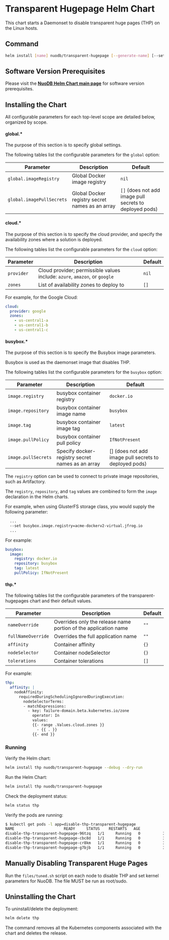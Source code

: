 # Transparent Hugepage Helm Chart

This chart starts a Daemonset to disable transparent huge pages (THP) on the Linux hosts.

## Command

```bash
helm install [name] nuodb/transparent-hugepage [--generate-name] [--set parameter] [--values myvalues.yaml]
```

## Software Version Prerequisites

Please visit the **[NuoDB Helm Chart main page](https://github.com/nuodb/nuodb-helm-charts/#software-release-requirements)** for software version prerequisites.

## Installing the Chart

All configurable parameters for each top-level scope are detailed below, organized by scope.

#### global.*

The purpose of this section is to specify global settings.

The following tables list the configurable parameters for the `global` option:

| Parameter | Description | Default |
| ----- | ----------- | ------ |
| `global.imageRegistry` | Global Docker image registry | `nil` |
| `global.imagePullSecrets` | Global Docker registry secret names as an array | `[]` (does not add image pull secrets to deployed pods) |

#### cloud.*

The purpose of this section is to specify the cloud provider, and specify the availability zones where a solution is deployed.

The following tables list the configurable parameters for the `cloud` option:

| Parameter | Description | Default |
| ----- | ----------- | ------ |
| `provider` | Cloud provider; permissible values include: `azure`, `amazon`, or `google` |`nil`|
| `zones` | List of availability zones to deploy to |`[]`|

For example, for the Google Cloud:

```yaml
cloud:
  provider: google
  zones:
    - us-central1-a
    - us-central1-b
    - us-central1-c
```

#### busybox.*

The purpose of this section is to specify the Busybox image parameters.

Busybox is used as the daemonset image that disables THP.

The following tables list the configurable parameters for the `busybox` option:

| Parameter | Description | Default |
| ----- | ----------- | ------ |
| `image.registry` | busybox container registry | `docker.io` |
| `image.repository` | busybox container image name |`busybox`|
| `image.tag` | busybox container image tag | `latest` |
| `image.pullPolicy` | busybox container pull policy |`IfNotPresent`|
| `image.pullSecrets` | Specify docker-registry secret names as an array | [] (does not add image pull secrets to deployed pods) |

The `registry` option can be used to connect to private image repositories, such as Artifactory.

The `registry`, `repository`, and `tag` values are combined to form the `image` declaration in the Helm charts.

For example, when using GlusterFS storage class, you would supply the following parameter:

```bash
  ...
  --set busybox.image.registry=acme-dockerv2-virtual.jfrog.io
  ...
```

For example:

```yaml
busybox:
  image:
    registry: docker.io
    repository: busybox
    tag: latest
    pullPolicy: IfNotPresent
```

#### thp.*

The following tables list the configurable parameters of the transparent-hugepages chart and their default values.

| Parameter | Description | Default |
| ----- | ----------- | ------ |
| `nameOverride` | Overrides only the release name portion of the application name |`""`|
| `fullNameOverride` | Overrides the full application name |`""`|
| `affinity` | Container affinity | `{}` |
| `nodeSelector` | Container nodeSelector | `{}` |
| `tolerations` | Container tolerations | `[]` |

For example:

```yaml
thp:
  affinity: |
    nodeAffinity:
      requiredDuringSchedulingIgnoredDuringExecution:
        nodeSelectorTerms:
        - matchExpressions:
          - key: failure-domain.beta.kubernetes.io/zone
            operator: In
            values:
            {{- range .Values.cloud.zones }}
              - {{ . }}
            {{- end }}
```

### Running

Verify the Helm chart:

```bash
helm install thp nuodb/transparent-hugepage --debug --dry-run
```

Run the Helm Chart:

```bash
helm install thp nuodb/transparent-hugepage
```

Check the deployment status:

```bash
helm status thp
```

Verify the pods are running:

```bash
$ kubectl get pods -l app=disable-thp-transparent-hugepage
NAME                      READY     STATUS    RESTARTS   AGE
disable-thp-transparent-hugepage-96tzq   1/1     Running   0          3m45s
disable-thp-transparent-hugepage-cbc8d   1/1     Running   0          3m45s
disable-thp-transparent-hugepage-cr8km   1/1     Running   0          3m45s
disable-thp-transparent-hugepage-g7bjb   1/1     Running   0          3m45s
```

## Manually Disabling Transparent Huge Pages

Run the `files/tuned.sh` script on each node to disable THP and set kernel parameters for NuoDB.
The file MUST be run as root/sudo.

## Uninstalling the Chart

To uninstall/delete the deployment:

```bash
helm delete thp
```

The command removes all the Kubernetes components associated with the chart and deletes the release.
